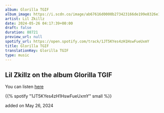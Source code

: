 ```yaml
---
album: Glorilla TGIF
album_image: https://i.scdn.co/image/ab67616d0000b273423166de199e8326e1195221
artist: Lil Zkillz
date: 2024-05-26 04:17:39+00:00
draft: false
duration: 88721
preview_url: null
spotify_url: https://open.spotify.com/track/1JT5KYes4zH1HswFueUxmY
title: Glorilla TGIF
translationKey: Glorilla TGIF
type: music
---
```


## Lil Zkillz on the album Glorilla TGIF

You can listen [here](https://open.spotify.com/track/1JT5KYes4zH1HswFueUxmY)

{{% spotify "1JT5KYes4zH1HswFueUxmY" small %}}

added on May 26, 2024